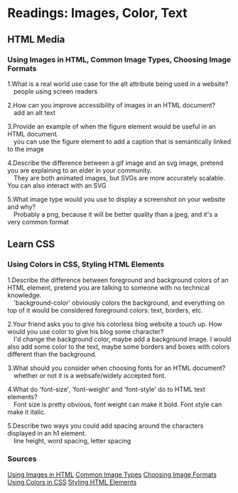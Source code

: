 # Readings: Images, Color, Text

## HTML Media
### Using Images in HTML, Common Image Types, Choosing Image Formats

1.What is a real world use case for the alt attribute being used in a website?  
&ensp;&ensp;people using screen readers  

2.How can you improve accessibility of images in an HTML document?    
&ensp;&ensp;add an alt text  

3.Provide an example of when the figure element would be useful in an HTML document.    
&ensp;&ensp;you can use the figure element to add a caption that is semantically linked to the image  

4.Describe the difference between a gif image and an svg image, pretend you are explaining to an elder in your community.    
&ensp;&ensp;They are both animated images, but SVGs are more accurately scalable. You can also interact with an SVG  

5.What image type would you use to display a screenshot on your website and why?    
&ensp;&ensp;Probably a png, because it will be better quality than a jpeg, and it's a very common format

## Learn CSS
### Using Colors in CSS, Styling HTML Elements

1.Describe the difference between foreground and background colors of an HTML element, pretend you are talking to someone with no technical knowledge.    
&ensp;&ensp;'background-color' obviously colors the background, and everything on top of it would be considered foreground colors: text, borders, etc.  

2.Your friend asks you to give his colorless blog website a touch up. How would you use color to give his blog some character?    
&ensp;&ensp;I'd change the background color, maybe add a background image. I would also add some color to the text, maybe some borders and boxes with colors different than the background.  

3.What should you consider when choosing fonts for an HTML document?    
&ensp;&ensp;whether or not it is a websafe/widely accepted font.  

4.What do 'font-size', 'font-weight' and 'font-style' do to HTML text elements?   
&ensp;&ensp;Font size is pretty obvious, font weight can make it bold. Font style can make it italic.  

5.Describe two ways you could add spacing around the characters displayed in an h1 element.    
&ensp;&ensp;line height, word spacing, letter spacing




### Sources
[Using Images in HTML](https://developer.mozilla.org/en-US/docs/Learn/HTML/Multimedia_and_embedding/Images_in_HTML)
[Common Image Types](https://developer.mozilla.org/en-US/docs/Web/Media/Formats/Image_types)
[Choosing Image Formats](https://developer.mozilla.org/en-US/docs/Web/Media/Formats/Image_types#choosing_an_image_format)
[Using Colors in CSS](https://developer.mozilla.org/en-US/docs/Web/CSS/CSS_Colors/Applying_color)
[Styling HTML Elements](https://developer.mozilla.org/en-US/docs/Learn/CSS/Styling_text/Fundamentals)
